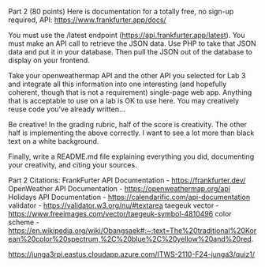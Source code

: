 
Part 2 (80 points)
Here is documentation for a totally free, no sign-up required, API: https://www.frankfurter.app/docs/

You must use the /latest endpoint (https://api.frankfurter.app/latest). You must make an API call to retrieve the JSON data. Use PHP to take that JSON data and put it in your database. Then pull the JSON out of the database to display on your frontend.

Take your openweathermap API and the other API you selected for Lab 3 and integrate all this information into one interesting (and hopefully coherent, though that is not a requirement) single-page web app. Anything that is acceptable to use on a lab is OK to use here. You may creatively reuse code you’ve already written…

Be creative! In the grading rubric, half of the score is creativity. The other half is implementing the above correctly. I want to see a lot more than black text on a white background.

Finally, write a README.md file explaining everything you did, documenting your creativity, and citing your sources.




Part 2 Citations:
FrankFurter API Documentation - https://frankfurter.dev/
OpenWeather API Documentation - https://openweathermap.org/api
Holidays API Documentation - https://calendarific.com/api-documentation
validator - https://validator.w3.org/nu/#textarea
taegeuk vector - https://www.freeimages.com/vector/taegeuk-symbol-4810496
color scheme -https://en.wikipedia.org/wiki/Obangsaek#:~:text=The%20traditional%20Korean%20color%20spectrum,%2C%20blue%2C%20yellow%20and%20red.


https://junga3rpi.eastus.cloudapp.azure.com/ITWS-2110-F24-junga3/quiz1/